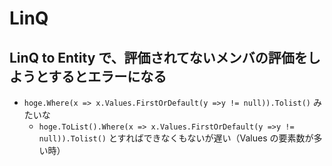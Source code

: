 # LinQ

## LinQ to Entity で、評価されてないメンバの評価をしようとするとエラーになる

- `hoge.Where(x => x.Values.FirstOrDefault(y =>y != null)).Tolist()` みたいな
  - `hoge.ToList().Where(x => x.Values.FirstOrDefault(y =>y != null)).Tolist()` とすればできなくもないが遅い（Values の要素数が多い時）
